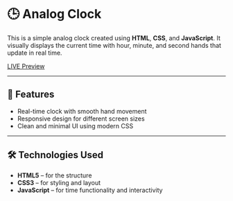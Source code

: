 # 🕒 Analog Clock

This is a simple analog clock created using **HTML**, **CSS**, and **JavaScript**. It visually displays the current time with hour, minute, and second hands that update in real time.

[LIVE Preview](https://mhttarunno.github.io/Analog-Clock/)

---

## 📁 Features

- Real-time clock with smooth hand movement
- Responsive design for different screen sizes
- Clean and minimal UI using modern CSS

---

## 🛠️ Technologies Used

- **HTML5** – for the structure
- **CSS3** – for styling and layout
- **JavaScript** – for time functionality and interactivity
